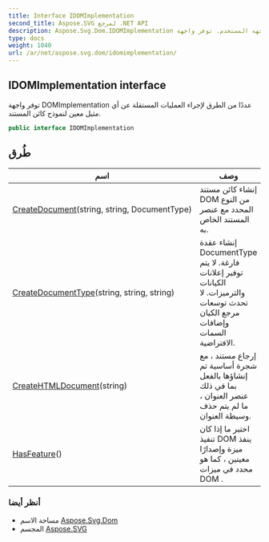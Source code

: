 ```yaml
---
title: Interface IDOMImplementation
second_title: Aspose.SVG لمرجع .NET API
description: Aspose.Svg.Dom.IDOMImplementation واجهه المستخدم. توفر واجهة DOMImplementation عددًا من الطرق لإجراء العمليات المستقلة عن أي مثيل معين لنموذج كائن المستند.
type: docs
weight: 1040
url: /ar/net/aspose.svg.dom/idomimplementation/
---
```

## IDOMImplementation interface

توفر واجهة DOMImplementation عددًا من الطرق لإجراء العمليات المستقلة عن أي مثيل معين لنموذج كائن المستند.

```csharp
public interface IDOMImplementation
```

## طُرق

| اسم | وصف |
| --- | --- |
| [CreateDocument](../../aspose.svg.dom/idomimplementation/createdocument/)(string, string, DocumentType) | إنشاء كائن مستند DOM من النوع المحدد مع عنصر المستند الخاص به. |
| [CreateDocumentType](../../aspose.svg.dom/idomimplementation/createdocumenttype/)(string, string, string) | إنشاء عقدة DocumentType فارغة. لا يتم توفير إعلانات الكيانات والترميزات. لا تحدث توسعات مرجع الكيان وإضافات السمات الافتراضية. |
| [CreateHTMLDocument](../../aspose.svg.dom/idomimplementation/createhtmldocument/)(string) | إرجاع مستند ، مع شجرة أساسية تم إنشاؤها بالفعل بما في ذلك عنصر العنوان ، ما لم يتم حذف وسيطة العنوان. |
| [HasFeature](../../aspose.svg.dom/idomimplementation/hasfeature/)() | اختبر ما إذا كان تنفيذ DOM ينفذ ميزة وإصدارًا معينين ، كما هو محدد في ميزات DOM . |

### أنظر أيضا

* مساحة الاسم [Aspose.Svg.Dom](../../aspose.svg.dom/)
* المجسم [Aspose.SVG](../../)


